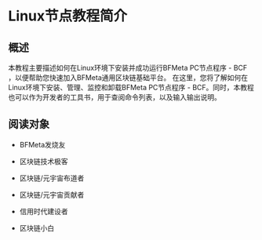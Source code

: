 # Linux节点教程简介

## 概述
本教程主要描述如何在Linux环境下安装并成功运行BFMeta PC节点程序 - BCF ，以便帮助您快速加入BFMeta通用区块链基础平台。
在这里，您将了解如何在Linux环境下安装、管理、监控和卸载BFMeta PC节点程序 - BCF。同时，本教程也可以作为开发者的工具书，用于查阅命令列表，以及输入输出说明。

## 阅读对象

* BFMeta发烧友

* 区块链技术极客

* 区块链/元宇宙布道者

* 区块链/元宇宙贡献者

* 信用时代建设者

* 区块链小白
